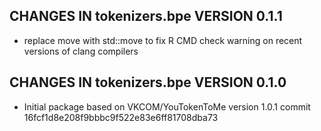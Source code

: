## CHANGES IN tokenizers.bpe VERSION 0.1.1

- replace move with std::move to fix R CMD check warning on recent versions of clang compilers

## CHANGES IN tokenizers.bpe VERSION 0.1.0

- Initial package based on VKCOM/YouTokenToMe version 1.0.1 commit 16fcf1d8e208f9bbbc9f522e83e6ff81708dba73
